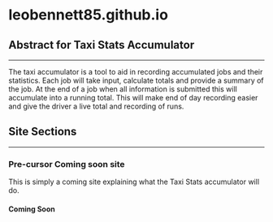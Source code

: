 # leobennett85.github.io

## Abstract for Taxi Stats Accumulator

---

The taxi accumulator is a tool to aid in recording accumulated jobs and their statistics. Each job will take input, calculate totals and provide a summary of the job. At the end of a job when all information is submitted this will accumulate into a running total. This will make end of day recording easier and give the driver a live total and recording of runs.

## Site Sections

---

### Pre-cursor Coming soon site

This is simply a coming site explaining what the Taxi Stats accumulator will do.

#### Coming Soon
